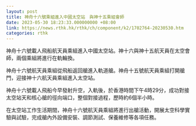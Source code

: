 ```yaml
---
layout: post
title: 神舟十六號乘組進入中國太空站　與神十五乘組會師
date: 2023-05-30 18:23:33.000000000 +08:00
link: https://news.rthk.hk/rthk/ch/component/k2/1702764-20230530.htm
categories: rthk
---
```


神舟十六號載人飛船航天員乘組進入中國太空站。神十六與神十五航天員在太空會師，兩個乘組將進行在軌輪換。

神舟十六號航天員乘組從飛船返回艙進入軌道艙。神舟十五號航天員乘組打開艙門，迎接神十六航天員乘組進入太空站。

神舟十六號載人飛船今早發射升空，入軌後，於香港時間下午4時29分，成功對接太空站天和核心艙的徑向端口，整個對接過程，歷時約6個半小時。

在太空站工作生活期間，神舟十六號航天員乘組將進行出艙活動，開展太空科學實驗與試驗，完成艙內外設備安裝、調節測試、保養維修等各項任務。
